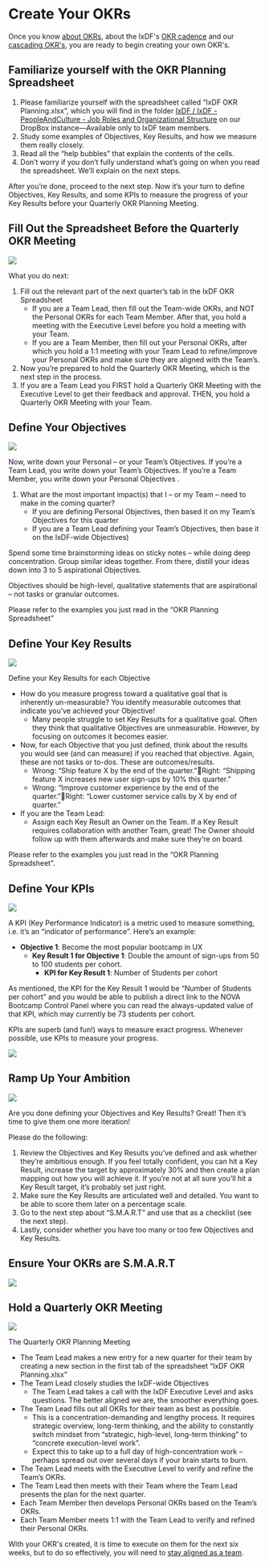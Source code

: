 # Create Your OKRs

Once you know [about OKRs](./00-why-okrs), about the IxDF's [OKR cadence](./01-okr-cadence) and our [cascading OKR's](./02-cascading-okrs), you are ready to begin creating your own OKR's.

## Familiarize yourself with the OKR Planning Spreadsheet

1. Please familiarize yourself with the spreadsheet called “IxDF OKR Planning.xlsx”, which you will find in the folder [IxDF / IxDF - PeopleAndCulture - Job Roles and Organizational Structure](https://www.dropbox.com/home/IxDF%20-%20PeopleAndCulture%20-%20Job%20Roles%20and%20Organizational%20Structure) on our DropBox instance—Available only to IxDF team members.
2. Study some examples of Objectives, Key Results, and how we measure them really closely.
3. Read all the “help bubbles” that explain the contents of the cells.
4. Don’t worry if you don’t fully understand what’s going on when you read the spreadsheet. We’ll explain on the next steps.

After you’re done, proceed to the next step. Now it’s your turn to define Objectives, Key Results, and some KPIs to measure the progress of your Key Results before your Quarterly OKR Planning Meeting.

## Fill Out the Spreadsheet Before the Quarterly OKR Meeting

![](../../images/27-okr-spreadsheet-part-1.svg)

What you do next:

1. Fill out the relevant part of the next quarter’s tab in the IxDF OKR Spreadsheet
    - If you are a Team Lead, then fill out the Team-wide OKRs, and NOT the Personal OKRs for each Team Member. After that, you hold a meeting with the Executive Level before you hold a meeting with your Team.
    - If you are a Team Member, then fill out your Personal OKRs, after which you hold a 1:1 meeting with your Team Lead to refine/improve your Personal OKRs and make sure they are aligned with the Team’s.
2. Now you’re prepared to hold the Quarterly OKR Meeting, which is the next step in the process.
3. If you are a Team Lead you FIRST hold a Quarterly OKR Meeting with the Executive Level to get their feedback and approval. THEN, you hold a Quarterly OKR Meeting with your Team.

## Define Your Objectives

![](../../images/28-okr-spreadsheet-part-2.svg)

Now, write down your Personal – or your Team’s Objectives. If you’re a Team Lead, you write down your Team’s Objectives. If you’re a Team Member, you write down your Personal Objectives .

1. What are the most important impact(s) that I – or my Team – need to make in the coming quarter?
    - If you are defining Personal Objectives, then based it on my Team’s Objectives for this quarter
    - If you are a Team Lead defining your Team’s Objectives, then base it on the IxDF-wide Objectives)

Spend some time brainstorming ideas on sticky notes – while doing deep concentration. Group similar ideas together. From there, distill your ideas down into 3 to 5 aspirational Objectives.

Objectives should be high-level, qualitative statements that are aspirational – not tasks or granular outcomes.

Please refer to the examples you just read in the “OKR Planning Spreadsheet”

## Define Your Key Results

![](../../images/29-okr-spreadsheet-part-3.svg)

Define your Key Results for each Objective

-   How do you measure progress toward a qualitative goal that is inherently un-measurable? You identify measurable outcomes that indicate you’ve achieved your Objective!
    -   Many people struggle to set Key Results for a qualitative goal. Often they think that qualitative Objectives are unmeasurable. However, by focusing on outcomes it becomes easier.
-   Now, for each Objective that you just defined, think about the results you would see (and can measure) if you reached that objective. Again, these are not tasks or to-dos. These are outcomes/results.
    -   Wrong: “Ship feature X by the end of the quarter.”Right: “Shipping feature X increases new user sign-ups by 10% this quarter.”
    -   Wrong: “Improve customer experience by the end of the quarter.”Right: “Lower customer service calls by X by end of quarter.”
-   If you are the Team Lead:
    -   Assign each Key Result an Owner on the Team. If a Key Result requires collaboration with another Team, great! The Owner should follow up with them afterwards and make sure they’re on board.

Please refer to the examples you just read in the “OKR Planning Spreadsheet”.

## Define Your KPIs

![](../../images/30-okr-spreadsheet-part-4.svg)

A KPI (Key Performance Indicator) is a metric used to measure something, i.e. it’s an “indicator of performance”. Here’s an example:

-   **Objective 1**: Become the most popular bootcamp in UX
    -   **Key Result 1 for Objective 1**: Double the amount of sign-ups from 50 to 100 students per cohort.
        -   **KPI for Key Result 1**: Number of Students per cohort

As mentioned, the KPI for the Key Result 1 would be “Number of Students per cohort” and you would be able to publish a direct link to the NOVA Bootcamp Control Panel where you can read the always-updated value of that KPI, which may currently be 73 students per cohort.

KPIs are superb (and fun!) ways to measure exact progress. Whenever possible, use KPIs to measure your progress.

![](../../images/22-okr-checklist.svg)

## Ramp Up Your Ambition

![](../../images/31-okr-spreadsheet-part-5.svg)

Are you done defining your Objectives and Key Results? Great! Then it’s time to give them one more iteration!

Please do the following:

1. Review the Objectives and Key Results you’ve defined and ask whether they’re ambitious enough. If you feel totally confident, you can hit a Key Result, increase the target by approximately 30% and then create a plan mapping out how you will achieve it. If you’re not at all sure you’ll hit a Key Result target, it’s probably set just right.
2. Make sure the Key Results are articulated well and detailed. You want to be able to score them later on a percentage scale.
3. Go to the next step about “S.M.A.R.T” and use that as a checklist (see the next step).
4. Lastly, consider whether you have too many or too few Objectives and Key Results.

## Ensure Your OKRs are S.M.A.R.T

![](../../images/33-smart-okrs.svg)

## Hold a Quarterly OKR Meeting

![](../../images/34-quarterly-meeting.svg)

The Quarterly OKR Planning Meeting

-   The Team Lead makes a new entry for a new quarter for their team by creating a new section in the first tab of the spreadsheet “IxDF OKR Planning.xlsx”
-   The Team Lead closely studies the IxDF-wide Objectives
    -   The Team Lead takes a call with the IxDF Executive Level and asks questions. The better aligned we are, the smoother everything goes.
-   The Team Lead fills out all OKRs for their team as best as possible.
    -   This is a concentration-demanding and lengthy process. It requires strategic overview, long-term thinking, and the ability to constantly switch mindset from “strategic, high-level, long-term thinking” to “concrete execution-level work”.
    -   Expect this to take up to a full day of high-concentration work – perhaps spread out over several days if your brain starts to burn.
-   The Team Lead meets with the Executive Level to verify and refine the Team’s OKRs.
-   The Team Lead then meets with their Team where the Team Lead presents the plan for the next quarter.
-   Each Team Member then develops Personal OKRs based on the Team’s OKRs.
-   Each Team Member meets 1:1 with the Team Lead to verify and refined their Personal OKRs.

With your OKR's created, it is time to execute on them for the next six weeks, but to do so effectively,
you will need to [stay aligned as a team](./04-stay-aligned-as-a-team).
